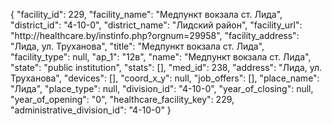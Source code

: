 {
    "facility_id": 229,
    "facility_name": "Медпункт вокзала ст. Лида",
    "district_id": "4-10-0",
    "district_name": "Лидский район",
    "facility_url": "http:\/\/healthcare.by\/instinfo.php?orgnum=29958",
    "facility_address": "Лида, ул. Труханова",
    "title": "Медпункт вокзала ст. Лида",
    "facility_type": null,
    "ap_1": "12в",
    "name": "Медпункт вокзала ст. Лида",
    "state": "public institution",
    "stats": [],
    "med_id": 238,
    "address": "Лида, ул. Труханова",
    "devices": [],
    "coord_x_y": null,
    "job_offers": [],
    "place_name": "Лида",
    "place_type": null,
    "division_id": "4-10-0",
    "year_of_closing": null,
    "year_of_opening": "0",
    "healthcare_facility_key": 229,
    "administrative_division_id": "4-10-0"
}